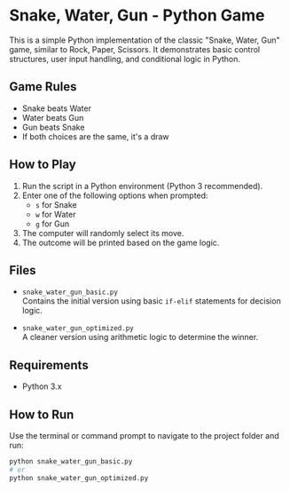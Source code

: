 # Snake, Water, Gun - Python Game

This is a simple Python implementation of the classic "Snake, Water, Gun" game, similar to Rock, Paper, Scissors. It demonstrates basic control structures, user input handling, and conditional logic in Python.

## Game Rules

- Snake beats Water
- Water beats Gun
- Gun beats Snake
- If both choices are the same, it's a draw

## How to Play

1. Run the script in a Python environment (Python 3 recommended).
2. Enter one of the following options when prompted:
   - `s` for Snake
   - `w` for Water
   - `g` for Gun
3. The computer will randomly select its move.
4. The outcome will be printed based on the game logic.

## Files

- `snake_water_gun_basic.py`  
  Contains the initial version using basic `if-elif` statements for decision logic.

- `snake_water_gun_optimized.py`  
  A cleaner version using arithmetic logic to determine the winner.

## Requirements

- Python 3.x

## How to Run

Use the terminal or command prompt to navigate to the project folder and run:

```bash
python snake_water_gun_basic.py
# or
python snake_water_gun_optimized.py

